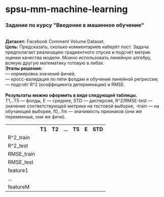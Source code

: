 # spsu-mm-machine-learning
<h3> Задание по курсу "Введение в машинное обучение" </h3> </br>
<b>Датасет:</b> Facebook Comment Volume Dataset.</br>
<b>Цель:</b>
Предсказать, сколько комментариев наберёт пост. Задача предполагает реализацию градиентного спуска и подсчёт метрик оценки качества модели. Можно использовать линейную алгебру, всякую другую математику готовую в либах. </br>
<b>Этапы решения:</b></br>
— нормировка значений фичей;</br>
— кросс-валидация по пяти фолдам и обучение линейной регрессии;</br>
— подсчёт R^2 (коэффициента детерминации) и RMSE.</br>
</br>
<b>Результаты можно оформить в виде следующей таблицы.</b> </br>
T1,..T5 — фолды, E — среднее, STD — дисперсия, R^2/RMSE-test — значение соответствующей метрики на тестовой выборке, -train — на обучающей выборке, f0,..fm — значимость признаков (они же переменные, они же фичи).
<table class="tg">
  <tr>
    <th class="tg-031e"><br></th>
    <th class="tg-031e">T1</th>
    <th class="tg-031e">T2</th>
    <th class="tg-031e">...</th>
    <th class="tg-031e">T5</th>
    <th class="tg-031e">E</th>
    <th class="tg-031e">STD</th>
  </tr>
  <tr>
    <td class="tg-031e">R^2_train</td>
    <td class="tg-031e"></td>
    <td class="tg-031e"></td>
    <td class="tg-031e"></td>
    <td class="tg-031e"></td>
    <td class="tg-031e"></td>
    <td class="tg-031e"></td>
  </tr>
  <tr>
    <td class="tg-031e">R^2_test</td>
    <td class="tg-031e"></td>
    <td class="tg-031e"></td>
    <td class="tg-031e"></td>
    <td class="tg-031e"></td>
    <td class="tg-031e"></td>
    <td class="tg-031e"></td>
  </tr> 
  <tr>
    <td class="tg-031e">RMSE_train</td>
    <td class="tg-031e"></td>
    <td class="tg-031e"></td>
    <td class="tg-031e"></td>
    <td class="tg-031e"></td>
    <td class="tg-031e"></td>
    <td class="tg-031e"></td>
  </tr>
  <tr>
    <td class="tg-031e">RMSE_test</td>
    <td class="tg-031e"></td>
    <td class="tg-031e"></td>
    <td class="tg-031e"></td>
    <td class="tg-031e"></td>
    <td class="tg-031e"></td>
    <td class="tg-031e"></td>
  </tr>
   <tr>
    <td class="tg-031e">feature1</td>
    <td class="tg-031e"></td>
    <td class="tg-031e"></td>
    <td class="tg-031e"></td>
    <td class="tg-031e"></td>
    <td class="tg-031e"></td>
    <td class="tg-031e"></td>
   </tr>
   <tr>
    <td class="tg-031e">...</td>
    <td class="tg-031e"></td>
    <td class="tg-031e"></td>
    <td class="tg-031e"></td>
    <td class="tg-031e"></td>
    <td class="tg-031e"></td>
    <td class="tg-031e"></td>
   </tr>
   <tr>
    <td class="tg-031e">featureM</td>
    <td class="tg-031e"></td>
    <td class="tg-031e"></td>
    <td class="tg-031e"></td>
    <td class="tg-031e"></td>
    <td class="tg-031e"></td>
    <td class="tg-031e"></td>
   </tr>
</table>



